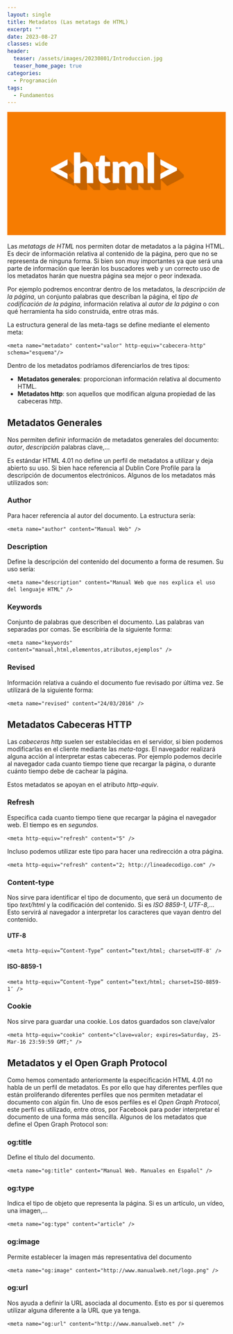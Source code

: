 ```yaml
---
layout: single
title: Metadatos (Las metatags de HTML)
excerpt: ""
date: 2023-08-27
classes: wide
header:
  teaser: /assets/images/20230801/Introduccion.jpg
  teaser_home_page: true
categories:
  - Programación
tags:
  - Fundamentos
---
```


![](/assets/images/20230801/Introduccion.jpg)

Las *metatags de HTML* nos permiten dotar de metadatos a la página HTML. Es decir de información relativa al contenido de la página, pero que no se representa de ninguna forma. Si bien son muy importantes ya que será una parte de información que leerán los buscadores web y un correcto uso de los metadatos harán que nuestra página sea mejor o peor indexada.

Por ejemplo podremos encontrar dentro de los metadatos, la *descripción de la página*, un conjunto palabras que describan la página, el *tipo de codificación de la página*, información relativa al *autor de la página* o con qué herramienta ha sido construida, entre otras más.

La estructura general de las meta-tags se define mediante el elemento meta:

~~~
<meta name="metadato" content="valor" http-equiv="cabecera-http" schema="esquema"/>
~~~

Dentro de los metadatos podríamos diferenciarlos de tres tipos:

* **Metadatos generales**: proporcionan información relativa al documento HTML.
* **Metadatos http**: son aquellos que modifican alguna propiedad de las cabeceras http.

## Metadatos Generales

Nos permiten definir información de metadatos generales del documento: *autor*, *descripción* palabras clave,… 

Es estándar HTML 4.01 no define un perfil de metadatos a utilizar y deja abierto su uso. Si bien hace referencia al Dublin Core Profile para la descripción de documentos electrónicos. Algunos de los metadatos más utilizados son:

### Author

Para hacer referencia al autor del documento. La estructura sería:

~~~
<meta name="author" content="Manual Web" />
~~~

### Description

Define la descripción del contenido del documento a forma de resumen. Su uso sería:

~~~
<meta name="description" content="Manual Web que nos explica el uso del lenguaje HTML" />
~~~

### Keywords

Conjunto de palabras que describen el documento. Las palabras van separadas por comas. Se escribiría de la siguiente forma:

~~~
<meta name="keywords" content="manual,html,elementos,atributos,ejemplos" />
~~~

### Revised

Información relativa a cuándo el documento fue revisado por última vez. Se utilizará de la siguiente forma:

~~~
<meta name="revised" content="24/03/2016" />
~~~

## Metadatos Cabeceras HTTP

Las *cabeceras http* suelen ser establecidas en el servidor, si bien podemos modificarlas en el cliente mediante las *meta-tags*. El navegador realizará alguna acción al interpretar estas cabeceras. Por ejemplo podemos decirle al navegador cada cuanto tiempo tiene que recargar la página, o durante cuánto tiempo debe de cachear la página.

Estos metadatos se apoyan en el atributo *http-equiv*.

### Refresh

Especifica cada cuanto tiempo tiene que recargar la página el navegador web. El tiempo es en *segundos*.

~~~
<meta http-equiv="refresh" content="5" />
~~~

Incluso podemos utilizar este tipo para hacer una redirección a otra página.

~~~
<meta http-equiv="refresh" content="2; http://lineadecodigo.com" />
~~~

### Content-type

Nos sirve para identificar el tipo de documento, que será un documento de tipo *text/html* y la codificación del contenido. Si es *ISO 8859-1*, *UTF-8*,… Esto servirá al navegador a interpretar los caracteres que vayan dentro del contenido.

#### UTF-8

~~~
<meta http-equiv=”Content-Type” content=”text/html; charset=UTF-8″ />
~~~

#### ISO-8859-1

~~~
<meta http-equiv=”Content-Type” content=”text/html; charset=ISO-8859-1″ />
~~~

### Cookie

Nos sirve para guardar una cookie. Los datos guardados son clave/valor

~~~
<meta http-equiv="cookie" content="clave=valor; expires=Saturday, 25-Mar-16 23:59:59 GMT;" />
~~~

## Metadatos y el Open Graph Protocol

Como hemos comentado anteriormente la especificación HTML 4.01 no habla de un perfil de metadatos. Es por ello que hay diferentes perfiles que están proliferando diferentes perfiles que nos permiten metadatar el documento con algún fin. Uno de esos perfiles es el *Open Graph Protocol*, este perfil es utilizado, entre otros, por Facebook para poder interpretar el documento de una forma más sencilla. Algunos de los metadatos que define el Open Graph Protocol son:

### og:title

Define el título del documento.

~~~
<meta name="og:title" content="Manual Web. Manuales en Español" />
~~~

### og:type

Indica el tipo de objeto que representa la página. Si es un artículo, un vídeo, una imagen,…

~~~
<meta name="og:type" content="article" />
~~~

### og:image

Permite establecer la imagen más representativa del documento

~~~
<meta name="og:image" content="http://www.manualweb.net/logo.png" />
~~~

### og:url

Nos ayuda a definir la URL asociada al documento. Esto es por si queremos utilizar alguna diferente a la URL que ya tenga.

~~~
<meta name="og:url" content="http://www.manualweb.net" />
~~~